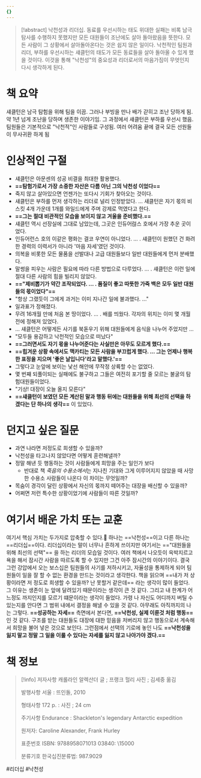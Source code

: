 ```yaml
---
{}
---
```


> [!abstract] 낙천성과 리더십. 동료를 우선시하는 태도
> 위대한 실패는 비록 남극탐사를 수행하지 못했지만 모든 대원들이 조난에도 살아 돌아왔음을 뜻한다. 모든 사람이 그 상황에서 살아돌아온다는 것은 쉽지 않은 일이다. 낙천적인 팀원과 리더, 부하를 우선시하는 섀클턴의 태도가 모든 동료들을 살아 돌아올 수 있게 했을 것이다. 이것을 통해 "낙천성"의 중요성과 리더로서의 마음가짐이 무엇인지 다시 생각하게 된다.



# 책 요약
섀클턴은 남극 탐험을 위해 팀을 이끔. 그러나 부빙을 만나 배가 갇히고 조난 당하게 됨. 약 1년 넘게 조난을 당하며 생존한 이야기임. 그 과정에서 섀클턴은 부하를 우선시 했음. 팀원들은 기본적으로 "낙천적"인 사람들로 구성됨. 여러 어려움 끝에 결국 모든 선원들이 무사귀환 하게 됨
# 인상적인 구절
- 섀클턴은 아문센의 성공 비결을 최대한 활용했다.
- **==탐험가로서 가장 소중한 자산은 다름 아닌 그의 낙천성 이었다==**
- 죽지 않고 살아있으면 언젠가는 또다시 기회가 찾아오는 것이다.
- 섀클턴은 부하를 먼저 생각하는 리더로 널리 인정받았다. ... 섀클턴은 자기 몫의 비스킷 4개 가운데 1개를 와일드에게 주며 강제로 먹였다고 한다.
- **==그는 절대 비관적인 모습을 보이지 않고 겨울을 준비했다.==**
- 섀클턴 역시 선장실에 그대로 남았는데, 그곳은 인듀어럲스 호에서 가장 추운 곳이었다.
- 인듀어런스 호의 이같은 평화는 결코 우연이 아니었다. ... . 섀클턴이 원했던 건 화려한 경력의 이력서가 아니라 '마음 자세'였던 것이다.
- 의복을 비롯한 모든 물품을 선발대나 고급 대원들보다 일반 대원들에게 먼저 분배했다.
- 말썽을 피우는 사람은 필요에 따라 다른 방법으로 다루었다. ... . 섀클턴은 이런 일에 절대 다른 사람의 힘을 빌리지 않았다.
- **=="제비뽑기가 약간 조작되었다. ... . 품질이 좋고 따뜻한 가죽 백은 모두 일반 대원들의 몫이었다"==**
- "항상 그랬듯이 그에게 과거는 이미 지나간 일에 불과했다. ..."
- 일과표가 정해졌다.
- 무려 16개월 만에 처음 본 땅이었다. ... . 배를 띄웠다. 각자의 위치는 이미 몇 개월 전에 정해져 있었다.
- ... 섀클턴은 어떻게든 사기를 북돋우기 위해 대원들에게 음식을 나누어 주었지만 ...
- "모두들 용감하고 낙천적인 모습으로 떠났다"
- **==그러면서도 자기 몫을 나누어준다는 사실만은 아무도 모르게 했다.==**
- **==힙겨운 상황 속에서도 맥카티는 모든 사람을 부끄럽게 했다. ... 그는 언제나 행복한 표정을 지으며 '좋은 날입니다'라고 말했다.'==**
- 그렇다고 눈앞에 보이는 낯선 해안에 무작정 상륙할 수는 없었다.
- 몇 번쨰 되풀이되는 실패에도 불구하고 그들은 여전히 포기할 줄 모르는 불굴의 탐험대원들이었다.
- "기상! 대장이 오늘 올지 모른다"
- **==섀클턴이 보였던 모든 계산된 말과 행동 뒤에는 대원들을 위해 최선의 선택을 하겠다는 단 하나의 생각==** 이 있었다.

# 던지고 싶은 질문
- 과연 나라면 저정도로 희생할 수 있을까?
- 낙천성을 타고나지 않았다면 어떻게 훈련해낼까?
- 정말 해낸 듯 행동하는 것이 사람들에게 희망을 주는 일인가 보다
	- 반대로 책 *죽음의 수용소에서*는 지나친 기대와 그게 이루어지지 않았을 때 사망한 수용소 사람들이 나온다 이 차이는 무엇일까?
- 목숨이 경각이 달린 상황에서 자신의 몫까지 떼어주는 대장을 배신할 수 있을까?
- 어쩌면 저런 특수한 상황이었기에 사람들이 따른 것일까?

# 여기서 배운 가치 또는 교훈
여기서 핵심 가치는 두가지로 압축할 수 있다. 하나는 ==낙천성==이고 다른 하나는 ==리더십==이다. 리더십이라는 말이 너무나 흔하게 쓰이지만 여기서는 =="대원들을 위해 최선의 선택"== 을 하는 리더의 모습일 것이다. 여러 책에서 나오듯이 윽박지르고 욕을 해서 잠시간 사람을 따르도록 할 수 있지만 그건 아주 잠시간의 이야기이다. 결국 그런 강압에서 오는 보스십은 팀원들의 사기를 저하시키고, 자율성을 통제하게 되어 팀원들이 일을 잘 할 수 없는 환경을 만드는 것이라고 생각한다. 책을 읽으며 ==내가 저 상황이라면 저 정도로 희생할 수 있을까? 난 못할거 같은데== 라는 생각이 많이 들었다. 그 이유는 생존이 눈 앞에 달려있기 때문이라는 생각이 큰 것 같다. 그리고 내 한계가 어느정도 까지인지를 모르기 떄문이라는 생각이 들었다.
가령 나 자신도 어디까지 버틸 수 있는지를 안다면 그 범위 내에서 결정을 해낼 수 있을 것 같다. 아무래도 아직까지의 나는 그렇다. 
**==성공하는 자세==** 측면에서 본다면, **==낙천성, 실제 이룬것 처럼 행동==** 인 것 같다. 구조를 받는 대원들도 대장에 대한 믿음을 저버리지 않고 행동으로서 계속해서 희망을 불어 넣은 것으로 보인다. 그런점에서 선택의 기로에 놓인 나도 **==낙천성을 잃지 말고 정말 그 일을 이룰 수 있다는 자세를 잃지 않고 나아가야 겠다.==**

# 책 정보
> [!info] 
> 저자사항	캐롤라인 알렉산더 글 ; 프랭크 헐리 사진 ; 김세중 옮김
> 
> 발행사항	서울 : 뜨인돌, 2010
> 
> 형태사항	172 p. : 사진 ; 24 cm
> 
> 주기사항	Endurance : Shackleton's legendary Antarctic expedition
> 
> 원저자: Caroline Alexander, Frank Hurley
> 
> 표준번호	ISBN: 9788958071013 03840: \15000
> 
> 분류기호	한국십진분류법: 987.9029

#리더십 #낙천성 